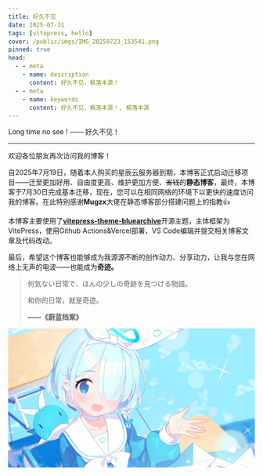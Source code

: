 ```yaml
---
title: 好久不见
date: 2025-07-31
tags: [vitepress, hello]
cover: /public/imgs/IMG_20250723_153541.png
pinned: true
head:
  - - meta
    - name: description
      content: 好久不见，枫落丰源！
  - - meta
    - name: keywords
      content: 好久不见，枫落丰源！, 枫落丰源
---
```


Long time no see ! —— 好久不见！

---

欢迎各位朋友再次访问我的博客！

自2025年7月19日，随着本人购买的星辰云服务器到期，本博客正式启动迁移项目——迁至更加好用、自由度更高、维护更加方便、~~省钱~~的**静态博客**，最终，本博客于7月30日完成基本迁移，现在，您可以在相同网络的环境下以更快的速度访问我的博客。在此特别感谢**Mugzx**大佬在静态博客部分搭建问题上的指教👍

本博客主要使用了[**vitepress-theme-bluearchive**](https://github.com/Alittfre/vitepress-theme-bluearchive "蔚蓝档案主题")开源主题，主体框架为VitePress，使用Github Actions&Vercel部署，VS Code编辑并提交相关博客文章及代码改动。

最后，希望这个博客也能够成为我源源不断的创作动力、分享动力，让我与您在网络上无声的电波——也能成为**奇迹。**

> 何気ない日常で、ほんの少しの奇跡を見つける物語。
>
> 和你的日常，就是奇迹。
>
> **——《蔚蓝档案》**

![阿洛娜](/public/imgs/IMG_20250723_153541.png "阿洛娜")
